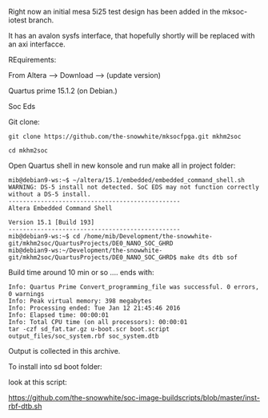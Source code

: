 Right now an initial mesa 5i25 test design has been added in the mksoc-iotest branch.

It has an avalon sysfs interface, that hopefully shortly will be replaced with an axi interfacce.

REquirements:

From Altera --> Download --> (update version)

Quartus prime 15.1.2  (on Debian.)

Soc Eds

Git clone:


    git clone https://github.com/the-snowwhite/mksocfpga.git mkhm2soc

    cd mkhm2soc


Open Quartus shell in new konsole and run make all in project folder:

    
    mib@debian9-ws:~$ ~/altera/15.1/embedded/embedded_command_shell.sh
    WARNING: DS-5 install not detected. SoC EDS may not function correctly without a DS-5 install.
    ------------------------------------------------
    Altera Embedded Command Shell

    Version 15.1 [Build 193]
    ------------------------------------------------
    mib@debian9-ws:~$ cd /home/mib/Development/the-snowwhite-git/mkhm2soc/QuartusProjects/DE0_NANO_SOC_GHRD
    mib@debian9-ws:~/Development/the-snowwhite-git/mkhm2soc/QuartusProjects/DE0_NANO_SOC_GHRD$ make dts dtb sof
    
Build time around 10 min or so .... ends with:

    Info: Quartus Prime Convert_programming_file was successful. 0 errors, 0 warnings
    Info: Peak virtual memory: 398 megabytes
    Info: Processing ended: Tue Jan 12 21:45:46 2016
    Info: Elapsed time: 00:00:01
    Info: Total CPU time (on all processors): 00:00:01
    tar -czf sd_fat.tar.gz u-boot.scr boot.script output_files/soc_system.rbf soc_system.dtb

Output is collected in this archive.

To install into sd boot folder:

look at this script:

https://github.com/the-snowwhite/soc-image-buildscripts/blob/master/inst-rbf-dtb.sh
